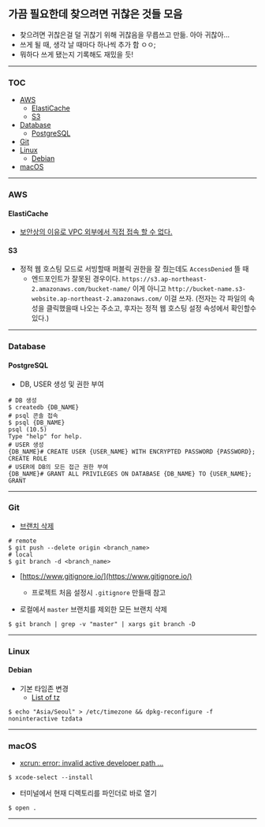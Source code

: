 ## 가끔 필요한데 찾으려면 귀찮은 것들 모음

- 찾으려면 귀찮은걸 덜 귀찮기 위해 귀찮음을 무릅쓰고 만듦. 아아 귀찮아...
- 쓰게 될 때, 생각 날 때마다 하나씩 추가 함 ㅇㅇ;
- 뭐하다 쓰게 됐는지 기록해도 재밌을 듯!

---

### TOC
- [AWS](#aws)
  - [ElastiCache](#elasticache)
  - [S3](#s3)
- [Database](#database)
  - [PostgreSQL](#postgresql)
- [Git](#git)
- [Linux](#linux)
  - [Debian](#debian)
- [macOS](#macos)

---

### AWS

#### ElastiCache
- [보안상의 이유로 VPC 외부에서 직접 접속 할 수 없다.](https://aws.amazon.com/ko/elasticache/faqs/)

#### S3
- 정적 웹 호스팅 모드로 서빙할때 퍼블릭 권한을 잘 줬는데도 `AccessDenied` 뜰 때
  - 엔드포인트가 잘못된 경우이다. `https://s3.ap-northeast-2.amazonaws.com/bucket-name/` 이게 아니고 `http://bucket-name.s3-website.ap-northeast-2.amazonaws.com/` 이걸 쓰자. (전자는 각 파일의 속성을 클릭했을때 나오는 주소고, 후자는 정적 웹 호스팅 설정 속성에서 확인할수 있다.)

---

### Database

#### PostgreSQL
- DB, USER 생성 및 권한 부여
```shell
# DB 생성
$ createdb {DB_NAME}
# psql 콘솔 접속
$ psql {DB_NAME}
psql (10.5)
Type "help" for help.
# USER 생성
{DB_NAME}# CREATE USER {USER_NAME} WITH ENCRYPTED PASSWORD {PASSWORD};
CREATE ROLE
# USER에 DB의 모든 접근 권한 부여
{DB_NAME}# GRANT ALL PRIVILEGES ON DATABASE {DB_NAME} TO {USER_NAME};
GRANT
```

---

### Git
- [브랜치 삭제](https://stackoverflow.com/questions/2003505/how-do-i-delete-a-git-branch-both-locally-and-remotely)
```shell
# remote
$ git push --delete origin <branch_name>
# local
$ git branch -d <branch_name>
```

- [https://www.gitignore.io/](https://www.gitignore.io/)
  - 프로젝트 처음 설정시 `.gitignore` 만들때 참고

- 로컬에서 `master` 브랜치를 제외한 모든 브랜치 삭제
```shell
$ git branch | grep -v "master" | xargs git branch -D
```

---

###  Linux
#### Debian
- 기본 타임존 변경
  - [List of tz](https://en.wikipedia.org/wiki/List_of_tz_database_time_zones)
```shell
$ echo "Asia/Seoul" > /etc/timezone && dpkg-reconfigure -f noninteractive tzdata
```

---

### macOS
- [xcrun: error: invalid active developer path ...](https://apple.stackexchange.com/a/254381)
```shell
$ xcode-select --install
```
- 터미널에서 현재 디렉토리를 파인더로 바로 열기
```shell
$ open .
```

---

